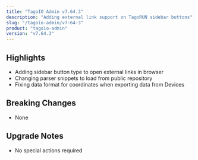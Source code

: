 ```yaml
---
title: "TagoIO Admin v7.64.3"
description: "Adding external link support on TagoRUN sidebar buttons"
slug: "/tagoio-admin/v7-64-3"
product: "tagoio-admin"
version: "v7.64.3"
---
```


## Highlights

- Adding sidebar button type to open external links in browser
- Changing parser snippets to load from public repository
- Fixing data format for coordinates when exporting data from Devices

## Breaking Changes

- None

## Upgrade Notes

- No special actions required
